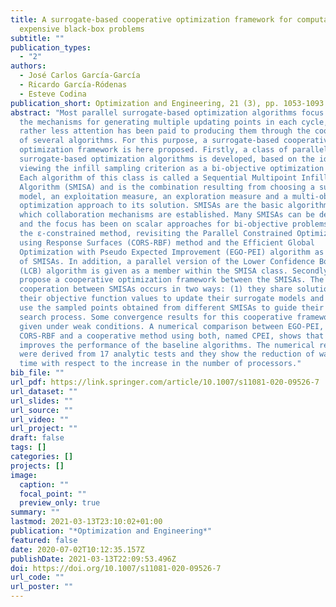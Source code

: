 ```yaml
---
title: A surrogate-based cooperative optimization framework for computationally
  expensive black-box problems
subtitle: ""
publication_types:
  - "2"
authors:
  - José Carlos García-García
  - Ricardo García-Ródenas
  - Esteve Codina
publication_short: Optimization and Engineering, 21 (3), pp. 1053-1093
abstract: "Most parallel surrogate-based optimization algorithms focus only on
  the mechanisms for generating multiple updating points in each cycle, and
  rather less attention has been paid to producing them through the cooperation
  of several algorithms. For this purpose, a surrogate-based cooperative
  optimization framework is here proposed. Firstly, a class of parallel
  surrogate-based optimization algorithms is developed, based on the idea of
  viewing the infill sampling criterion as a bi-objective optimization problem.
  Each algorithm of this class is called a Sequential Multipoint Infill Sampling
  Algorithm (SMISA) and is the combination resulting from choosing a surrogate
  model, an exploitation measure, an exploration measure and a multi-objective
  optimization approach to its solution. SMISAs are the basic algorithms on
  which collaboration mechanisms are established. Many SMISAs can be defined,
  and the focus has been on scalar approaches for bi-objective problems such as
  the ε-constrained method, revisiting the Parallel Constrained Optimization
  using Response Surfaces (CORS-RBF) method and the Efficient Global
  Optimization with Pseudo Expected Improvement (EGO-PEI) algorithm as instances
  of SMISAs. In addition, a parallel version of the Lower Confidence Bound-based
  (LCB) algorithm is given as a member within the SMISA class. Secondly, we
  propose a cooperative optimization framework between the SMISAs. The
  cooperation between SMISAs occurs in two ways: (1) they share solutions and
  their objective function values to update their surrogate models and (2) they
  use the sampled points obtained from different SMISAs to guide their own
  search process. Some convergence results for this cooperative framework are
  given under weak conditions. A numerical comparison between EGO-PEI, Parallel
  CORS-RBF and a cooperative method using both, named CPEI, shows that CPEI
  improves the performance of the baseline algorithms. The numerical results
  were derived from 17 analytic tests and they show the reduction of wall-clock
  time with respect to the increase in the number of processors."
bib_file: ""
url_pdf: https://link.springer.com/article/10.1007/s11081-020-09526-7
url_dataset: ""
url_slides: ""
url_source: ""
url_video: ""
url_project: ""
draft: false
tags: []
categories: []
projects: []
image:
  caption: ""
  focal_point: ""
  preview_only: true
summary: ""
lastmod: 2021-03-13T23:10:02+01:00
publication: "*Optimization and Engineering*"
featured: false
date: 2020-07-02T10:12:35.157Z
publishDate: 2021-03-13T22:09:53.496Z
doi: https://doi.org/10.1007/s11081-020-09526-7
url_code: ""
url_poster: ""
---
```

